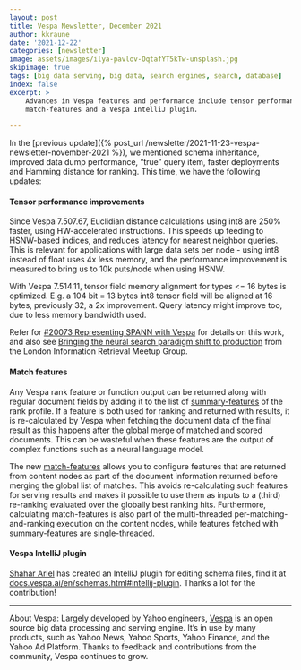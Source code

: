 ```yaml
---
layout: post
title: Vespa Newsletter, December 2021
author: kkraune
date: '2021-12-22'
categories: [newsletter]
image: assets/images/ilya-pavlov-OqtafYT5kTw-unsplash.jpg
skipimage: true
tags: [big data serving, big data, search engines, search, database]
index: false
excerpt: >
    Advances in Vespa features and performance include tensor performance improvements,
    match-features and a Vespa IntelliJ plugin.
    
---
```


In the [previous update]({% post_url /newsletter/2021-11-23-vespa-newsletter-november-2021 %}),
we mentioned schema inheritance, improved data dump performance,
“true” query item, faster deployments and Hamming distance for ranking.
This time, we have the following updates:


#### Tensor performance improvements
Since Vespa 7.507.67, Euclidian distance calculations using int8 are 250% faster, using HW-accelerated instructions.
This speeds up feeding to HSNW-based indices, and reduces latency for nearest neighbor queries.
This is relevant for applications with large data sets per node - using int8 instead of float uses 4x less memory,
and the performance improvement is measured to bring us to 10k puts/node when using HSNW.

With Vespa 7.514.11, tensor field memory alignment for types <= 16 bytes is optimized.
E.g. a 104 bit = 13 bytes int8 tensor field will be aligned at 16 bytes, previously 32, a 2x improvement.
Query latency might improve too, due to less memory bandwidth used.

Refer for [#20073 Representing SPANN with Vespa](https://github.com/vespa-engine/vespa/issues/20073)
for details on this work, and also see
[Bringing the neural search paradigm shift to production](https://docs.google.com/presentation/d/1vWKhSvFH-4MFcs4aNa9CNAy4m_TRMNJ0oJ_va7t3OFA/edit#slide=id.p1)
from the London Information Retrieval Meetup Group.


#### Match features
Any Vespa rank feature or function output can be returned along with regular document fields by adding it to the list of
[summary-features](https://docs.vespa.ai/en/reference/schema-reference.html#summary-features) of the rank profile.
If a feature is both used for ranking and returned with results,
it is re-calculated by Vespa when fetching the document data of the final result
as this happens after the global merge of matched and scored documents.
This can be wasteful when these features are the output of complex functions such as a neural language model.

The new [match-features](https://docs.vespa.ai/en/reference/schema-reference.html#match-features)
allows you to configure features that are returned from content nodes
as part of the document information returned before merging the global list of matches.
This avoids re-calculating such features for serving results
and makes it possible to use them as inputs to a (third) re-ranking evaluated over the globally best ranking hits.
Furthermore, calculating match-features is also part of the
multi-threaded per-matching-and-ranking execution on the content nodes,
while features fetched with summary-features are single-threaded.


#### Vespa IntelliJ plugin
[Shahar Ariel](https://github.com/shahariel) has created an IntelliJ plugin for editing schema files,
find it at [docs.vespa.ai/en/schemas.html#intellij-plugin](https://docs.vespa.ai/en/schemas.html#intellij-plugin).
Thanks a lot for the contribution!


___
About Vespa: Largely developed by Yahoo engineers,
[Vespa](https://github.com/vespa-engine/vespa) is an open source big data processing and serving engine.
It’s in use by many products, such as Yahoo News, Yahoo Sports, Yahoo Finance, and the Yahoo Ad Platform.
Thanks to feedback and contributions from the community, Vespa continues to grow.
